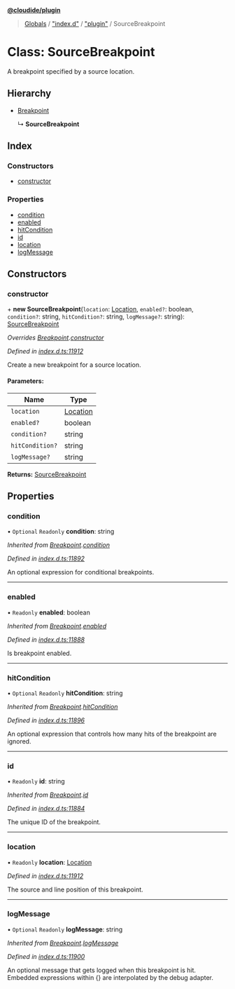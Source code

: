 **[@cloudide/plugin](../README.md)**

> [Globals](../README.md) / ["index.d"](../modules/_index_d_.md) / ["plugin"](../modules/_index_d_._plugin_.md) / SourceBreakpoint

# Class: SourceBreakpoint

A breakpoint specified by a source location.

## Hierarchy

* [Breakpoint](_index_d_._plugin_.breakpoint.md)

  ↳ **SourceBreakpoint**

## Index

### Constructors

* [constructor](_index_d_._plugin_.sourcebreakpoint.md#constructor)

### Properties

* [condition](_index_d_._plugin_.sourcebreakpoint.md#condition)
* [enabled](_index_d_._plugin_.sourcebreakpoint.md#enabled)
* [hitCondition](_index_d_._plugin_.sourcebreakpoint.md#hitcondition)
* [id](_index_d_._plugin_.sourcebreakpoint.md#id)
* [location](_index_d_._plugin_.sourcebreakpoint.md#location)
* [logMessage](_index_d_._plugin_.sourcebreakpoint.md#logmessage)

## Constructors

### constructor

\+ **new SourceBreakpoint**(`location`: [Location](_index_d_._plugin_.location.md), `enabled?`: boolean, `condition?`: string, `hitCondition?`: string, `logMessage?`: string): [SourceBreakpoint](_index_d_._plugin_.sourcebreakpoint.md)

*Overrides [Breakpoint](_index_d_._plugin_.breakpoint.md).[constructor](_index_d_._plugin_.breakpoint.md#constructor)*

*Defined in [index.d.ts:11912](https://github.com/shuyaqian/cloudide-plugin-api/blob/9d985be/index.d.ts#L11912)*

Create a new breakpoint for a source location.

#### Parameters:

Name | Type |
------ | ------ |
`location` | [Location](_index_d_._plugin_.location.md) |
`enabled?` | boolean |
`condition?` | string |
`hitCondition?` | string |
`logMessage?` | string |

**Returns:** [SourceBreakpoint](_index_d_._plugin_.sourcebreakpoint.md)

## Properties

### condition

• `Optional` `Readonly` **condition**: string

*Inherited from [Breakpoint](_index_d_._plugin_.breakpoint.md).[condition](_index_d_._plugin_.breakpoint.md#condition)*

*Defined in [index.d.ts:11892](https://github.com/shuyaqian/cloudide-plugin-api/blob/9d985be/index.d.ts#L11892)*

An optional expression for conditional breakpoints.

___

### enabled

• `Readonly` **enabled**: boolean

*Inherited from [Breakpoint](_index_d_._plugin_.breakpoint.md).[enabled](_index_d_._plugin_.breakpoint.md#enabled)*

*Defined in [index.d.ts:11888](https://github.com/shuyaqian/cloudide-plugin-api/blob/9d985be/index.d.ts#L11888)*

Is breakpoint enabled.

___

### hitCondition

• `Optional` `Readonly` **hitCondition**: string

*Inherited from [Breakpoint](_index_d_._plugin_.breakpoint.md).[hitCondition](_index_d_._plugin_.breakpoint.md#hitcondition)*

*Defined in [index.d.ts:11896](https://github.com/shuyaqian/cloudide-plugin-api/blob/9d985be/index.d.ts#L11896)*

An optional expression that controls how many hits of the breakpoint are ignored.

___

### id

• `Readonly` **id**: string

*Inherited from [Breakpoint](_index_d_._plugin_.breakpoint.md).[id](_index_d_._plugin_.breakpoint.md#id)*

*Defined in [index.d.ts:11884](https://github.com/shuyaqian/cloudide-plugin-api/blob/9d985be/index.d.ts#L11884)*

The unique ID of the breakpoint.

___

### location

• `Readonly` **location**: [Location](_index_d_._plugin_.location.md)

*Defined in [index.d.ts:11912](https://github.com/shuyaqian/cloudide-plugin-api/blob/9d985be/index.d.ts#L11912)*

The source and line position of this breakpoint.

___

### logMessage

• `Optional` `Readonly` **logMessage**: string

*Inherited from [Breakpoint](_index_d_._plugin_.breakpoint.md).[logMessage](_index_d_._plugin_.breakpoint.md#logmessage)*

*Defined in [index.d.ts:11900](https://github.com/shuyaqian/cloudide-plugin-api/blob/9d985be/index.d.ts#L11900)*

An optional message that gets logged when this breakpoint is hit. Embedded expressions within {} are interpolated by the debug adapter.
